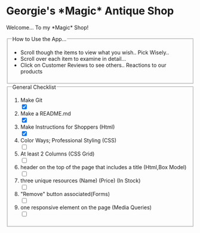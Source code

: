 <h1>Georgie's *Magic* Antique Shop</h1>
<p> Welcome... To my *Magic* Shop!</p>

 <form action="#" method="post">
 <fieldset>
            <legend> How to Use the App...</legend>
    <nav>
            <ul>
                <li>Scroll though the items to view what you wish.. Pick Wisely..</li>
                <li>Scroll over each item to examine in detail... </li>
                <li>Click on Customer Reviews to see others.. Reactions to our products</li>
            </ul>
</fieldset> 
<fieldset>
            <legend> General Checklist</legend>  
    </nav>
    <ol>
        <li><label for="checkbox"> Make Git</label></li>
    <input type="checkbox" checked>
    <li><label for="checkbox"> Make a README.md</label></li>
    <input type="checkbox" checked>
    <li><label for="checkbox"> Make Instructions for Shoppers (Html)</label></li>
    <input type="checkbox"checked>
    <li><label for="checkbox"> Color Ways; Professional Styling (CSS)</label></li>
    <input type="checkbox">
    <li><label for="checkbox"> At least 2 Columns (CSS Grid)</label></li>
    <input type="checkbox">
    <li><label for="checkbox">  header on the top of the page that includes a title (Html,Box Model) </label></li>
    <input type="checkbox">
    <li><label for="checkbox"> three unique resources (Name) (Price) (In Stock)</label></li>
    <input type="checkbox">
    <li><label for="checkbox"> "Remove" button associated(Forms) </label></li>
    <input type="checkbox">
    <li><label for="checkbox"> one responsive element on the page (Media Queries)</label></li>
    <input type="checkbox">
  </form>
</fieldset>



